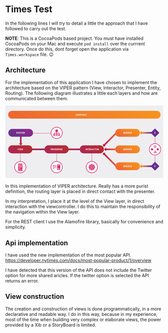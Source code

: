 # Times Test 

In the following lines I will try to detail a little the approach that I have followed to carry out the test.

**NOTE**: This is a CocoaPods based project. You must have installed CocoaPods on your Mac and execute `pod install` over the currrent directory. Once do this, dont forget open the application via `Times.workspace` file. 😉


## Architecture

For the implementation of this application I have chosen to implement the architecture based on the VIPER pattern (View, Interactor, Presenter, Entity, Routing). The following diagram illustrates a little each layers and how are communicated between them.

![VIPER: VIPER Architecture Diagram](README_Images/viper_architecture_diagram.png)


In this implementation of  VIPER architecture. Really has a more purist definition, the routing layer is placed in direct contact with the presenter. 

In my interpretation, I place it at the level of the View layer, in direct interaction with the viewcontroller. I do this to maintain the responsibility of the navigation within the View layer.

For the REST client I use the Alamofire library, basically for convenience and simplicity. 

## Api implementation

I have used the new implementation of the most popular API. https://developer.nytimes.com/docs/most-popular-product/1/overview 


I have detected that this version of the API does not include the Twitter option for more shared aricles. If the twitter option is selected the API returns an error.

## View construction

The creation and construction of views is done programmatically, in a more declarative and readable way. I do in this way, because in my experience, most of the time when building very complex or elaborate views, the power provided by a Xib or a StoryBoard is limited.
